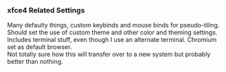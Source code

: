 ### xfce4 Related Settings
Many defaulty things, custom keybinds and mouse binds for pseudo-tiling. Should set the use of custom theme and other color and theming settings. Includes terminal stuff, even though I use an alternate terminal. Chromium set as default browser. \
Not totally sure how this will transfer over to a new system but probably better than nothing.
